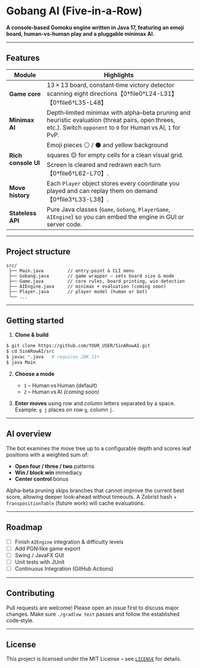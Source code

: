 # Gobang AI (Five‑in‑a‑Row)

**A console‑based Gomoku engine written in Java 17, featuring an emoji board, human‑vs‑human play and a pluggable minimax AI.**

---

## Features

| Module              | Highlights                                                                                                                                                       |
| ------------------- | ---------------------------------------------------------------------------------------------------------------------------------------------------------------- |
| **Game core**       | 13 × 13 board, constant‑time victory detector scanning eight directions【0†file0†L24-L31】【0†file6†L35-L48】                                                        |
| **Minimax AI**      | Depth‑limited minimax with alpha–beta pruning and heuristic evaluation (threat pairs, open threes, etc.). Switch `opponent` to `0` for Human vs AI, `1` for PvP. |
| **Rich console UI** | Emoji pieces ⚪ / ⚫ and yellow background squares 🟡 for empty cells for a clean visual grid. Screen is cleared and redrawn each turn【0†file6†L62-L70】.           |
| **Move history**    | Each `Player` object stores every coordinate you played and can replay them on demand【0†file3†L33-L38】.                                                          |
| **Stateless API**   | Pure Java classes (`Game`, `Gobang`, `PlayerGame`, `AIEngine`) so you can embed the engine in GUI or server code.                                                |

---

## Project structure

```
src/
 ├── Main.java         // entry‑point & CLI menu
 ├── Gobang.java       // game wrapper – sets board size & mode
 ├── Game.java         // core rules, board printing, win detection
 ├── AIEngine.java     // minimax + evaluation (coming soon)
 ├── Player.java       // player model (human or bot)
 └── ...
```

---

## Getting started

1. **Clone & build**

```bash
$ git clone https://github.com/YOUR_USER/5inARowAI.git
$ cd 5inARowAI/src
$ javac *.java   # requires JDK 11+
$ java Main
```

2. **Choose a mode**

   * `1` – Human vs Human (default)
   * `2` – Human vs AI *(coming soon)*

3. **Enter moves** using *row* and *column* letters separated by a space. Example: `g j` places on row `g`, column `j`.

---

## AI overview

The bot examines the move tree up to a configurable depth and scores leaf positions with a weighted sum of:

* **Open four / three / two** patterns
* **Win / block win** immediacy
* **Center control** bonus

Alpha–beta pruning skips branches that cannot improve the current best score, allowing deeper look‑ahead without timeouts. A Zobrist hash + `TranspositionTable` (future work) will cache evaluations.

---

## Roadmap

* [ ] Finish `AIEngine` integration & difficulty levels
* [ ] Add PGN‑like game export
* [ ] Swing / JavaFX GUI
* [ ] Unit tests with JUnit
* [ ] Continuous Integration (GitHub Actions)

---

## Contributing

Pull requests are welcome! Please open an issue first to discuss major changes. Make sure `./gradlew test` passes and follow the established code‑style.

---

## License

This project is licensed under the MIT License – see [`LICENSE`](LICENSE) for details.
